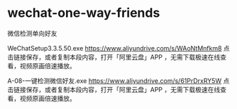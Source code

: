 # wechat-one-way-friends
微信检测单向好友

WeChatSetup3.3.5.50.exe
https://www.aliyundrive.com/s/WAoNtMnfkm8
点击链接保存，或者复制本段内容，打开「阿里云盘」APP ，无需下载极速在线查看，视频原画倍速播放。

A-08-一键检测微信好友.exe
https://www.aliyundrive.com/s/61PrDrxRY5W
点击链接保存，或者复制本段内容，打开「阿里云盘」APP ，无需下载极速在线查看，视频原画倍速播放。
